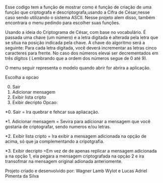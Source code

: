 Esse codigo tem a função de mostrar como é função de criação de uma função que criptografa e descriptografa,usando a Cifra de César,nesse caso sendo utilizando o sistema ASCII. Nesse projeto alem disso, também encontrara o menu pedindo para escolher suas funções.

Usando a ideia do Criptograma de César, com base no vocabulário. É passada uma
chave (um número) e a letra digitada é alterada pela letra que se situa na posição indicada
pela chave. A chave do algoritmo será a seguinte: Para cada letra digitada, você deverá
incrementar as letras cinco caracteres para frente.
No caso dos números elevai ser decrementados em três dígitos ( Lembrando que a ordem dos números segue de 0 até 9).


O menu seguir representa o modelo quando abrir for abrira a aplicação.

Escolha a opcao

0. Sair
1. Adicionar mensagem
2. Exibir lista cripto
3. Exibir decripto
Opcao:

*0. Sair = Ira quebrar e fehcar sua apliacação.

*1. Adicionar mensagem = Sevira para adicionar a mensagem que você gostaria de criptografar, sendo numeros e/ou letras.

*2. Exibir lista cripto = Ira exibir a mensagem adicionada na opção de acima, só que ja complementando a cripotgrafia.

*3. Exibir decripto =Em vez de de apenas replicar a mensagem adicionada a na opção 1, ela pegara a mensagem criptografada na opção 2 e ira transofmar na mensagem original adionada anteriomente.

Projeto criado e desenvolvido por:
Wagner Lamb Wylot e Lucas Adriel Pimenta da Silva
